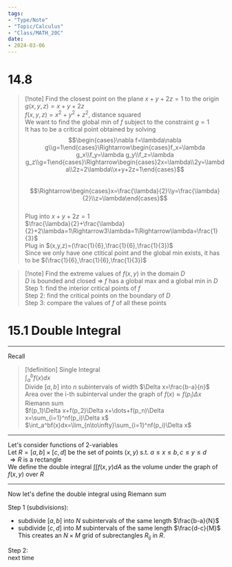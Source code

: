```yaml
---
tags:
- "Type/Note"
- "Topic/Calculus"
- "Class/MATH_20C"
date:
- 2024-03-06
---
```

# 14.8  

> [!note] Find the closest point on the plane $x+y+2z=1$ to the origin  
> $g(x,y,z)=x+y+2z$  
> $f(x,y,z)=x^2+y^2+z^2$, distance squared  
> We want to find the global min of $f$ subject to the constraint $g=1$  
> It has to be a critical point obtained by solving  
> $$\begin{cases}\nabla f=\lambda\nabla g\\g=1\end{cases}\Rightarrow\begin{cases}f_x=\lambda g_x\\f_y=\lambda g_y\\f_z=\lambda g_z\\g=1\end{cases}\Rightarrow\begin{cases}2x=\lambda\\2y=\lambda\\2z=2\lambda\\x+y+2z=1\end{cases}$$  
> $$\Rightarrow\begin{cases}x=\frac{\lambda}{2}\\y=\frac{\lambda}{2}\\z=\lambda\end{cases}$$  
> Plug into $x+y+2z=1$  
> $\frac{\lambda}{2}+\frac{\lambda}{2}+2\lambda=1\Rightarrow3\lambda=1\Rightarrow\lambda=\frac{1}{3}$  
> Plug in $(x,y,z)=(\frac{1}{6},\frac{1}{6},\frac{1}{3})$  
> Since we only have one ctitical point and the global min exists, it has to be $(\frac{1}{6},\frac{1}{6},\frac{1}{3})$  

> [!note] Find the extreme values of $f(x,y)$ in the domain $D$  
> $D$ is bounded and closed $\Rightarrow$ $f$ has a global max and a global min in $D$  
> Step 1: find the interior critical points of $f$  
> Step 2: find the critical points on the boundary of $D$  
> Step 3: compare the values of $f$ of all these points  

# 15.1 Double Integral  

---  

Recall  
> [!definition] Single Integral  
> $\int_a^bf(x)dx$  
> Divide $[a,b]$ into $n$ subintervals of width $\Delta x=\frac{b-a}{n}$  
> Area over the i-th subinterval under the graph of $f(x)\approx f(p_i)\Delta x$  
> Riemann sum  
> $f(p_1)\Delta x+f(p_2)\Delta x+\dots+f(p_n)\Delta x=\sum_{i=1}^nf(p_i)\Delta x$  
> $\int_a^bf(x)dx=\lim_{n\to\infty}\sum_{i=1}^nf(p_i)\Delta x$  

---  

Let's consider functions of 2-variables  
Let $R=[a,b]\times[c,d]$ be the set of points $(x,y)$ s.t. $a\leq x\leq b,c\leq y\leq d$  
$\Rightarrow R$ is a rectangle  
We define the double integral $\int\int f(x,y)dA$ as the volume under the graph of $f(x,y)$ over $R$  

---  

Now let's define the double integral using Riemann sum  

Step 1 (subdivisions):  
- subdivide $[a,b]$ into $N$ subintervals of the same length $\frac{b-a}{N}$  
- subdivide $[c,d]$ into $M$ subintervals of the same length $\frac{d-c}{M}$  
This creates an $N\times M$ grid of subrectangles $R_{ij}$ in $R$.  

Step 2:  
next time  
